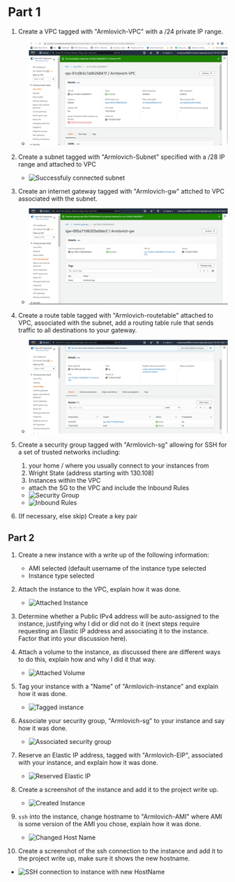 # Part 1

1. Create a VPC tagged with "Armlovich-VPC" with a /24 private IP range.
   - ![Successful VPC](./images/VPC_creation.PNG)

2. Create a subnet tagged with "Armlovich-Subnet" specified with a /28 IP range and attached to VPC
   - ![Successfuly connected subnet](./images/connected-subnet.PNG)

3. Create an internet gateway tagged with "Armlovich-gw" attched to VPC associated with the subnet.
   - ![Successfully connected and associated gateway](./images/internet_gateway.PNG)

4. Create a route table tagged with "Armlovich-routetable" attached to VPC, associated with the subnet, add a routing table rule that sends traffic to all destinations to your gateway.
   - ![Successfully created and connected route table](./images/route_table.PNG)

5. Create a security group tagged with "Armlovich-sg" allowing for SSH for a set of trusted networks including:
   1. your home / where you usually connect to your instances from
   2. Wright State (address starting with 130.108)
   3. Instances within the VPC
   - attach the SG to the VPC and include the Inbound Rules
   - ![Security Group](./images/security_group.PNG)
   - ![Inbound Rules](./images/inbound_rules.PNG)

6. (If necessary, else skip) Create a key pair


## Part 2

1. Create a new instance with a write up of the following information:
   - AMI selected (default username of the instance type selected
   - Instance type selected

2. Attach the instance to the VPC, explain how it was done.
   - ![Attached Instance](./images/attached_instance.PNG)

3. Determine whether a Public IPv4 address will be auto-assigned to the instance, justifying why I did or did not do it (next steps require requesting an Elastic IP address and associating it to the instance. Factor that into your discussion here).

4. Attach a volume to the instance, as discussed there are different ways to do this, explain how and why I did it that way.
   - ![Attached Volume](./images/attached_volume.PNG)

5. Tag your instance with a "Name" of "Armlovich-instance" and explain how it was done.
   - ![Tagged instance](./images/tagged_instance.PNG)

6. Associate your security group, "Armlovich-sg" to your instance and say how it was done.
   - ![Associated security group](./images/associated_sg.PNG)

7. Reserve an Elastic IP address, tagged with "Armlovich-EIP", associated with your instance, and explain how it was done.
   - ![Reserved Elastic IP](./images/reserved_eip.PNG)

8. Create a screenshot of the instance and add it to the project write up.
   - ![Created Instance](./images/complete_instance.PNG)

9. `ssh` into the instance, change hostname to "Armlovich-AMI" where AMI is some version of the AMI you chose, explain how it was done.
   - ![Changed Host Name](./images/hostname.PNG)

10. Create a screenshot of the ssh connection to the instance and add it to the project write up, make sure it shows the new hostname.
   - ![SSH connection to instance with new HostName](./images/connected_ssh_instance.PNG)
